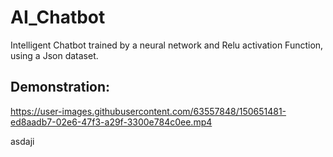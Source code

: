 # AI_Chatbot
Intelligent Chatbot trained by a neural network and Relu activation Function, using a Json dataset.

## Demonstration:


https://user-images.githubusercontent.com/63557848/150651481-ed8aadb7-02e6-47f3-a29f-3300e784c0ee.mp4

asdaji 
